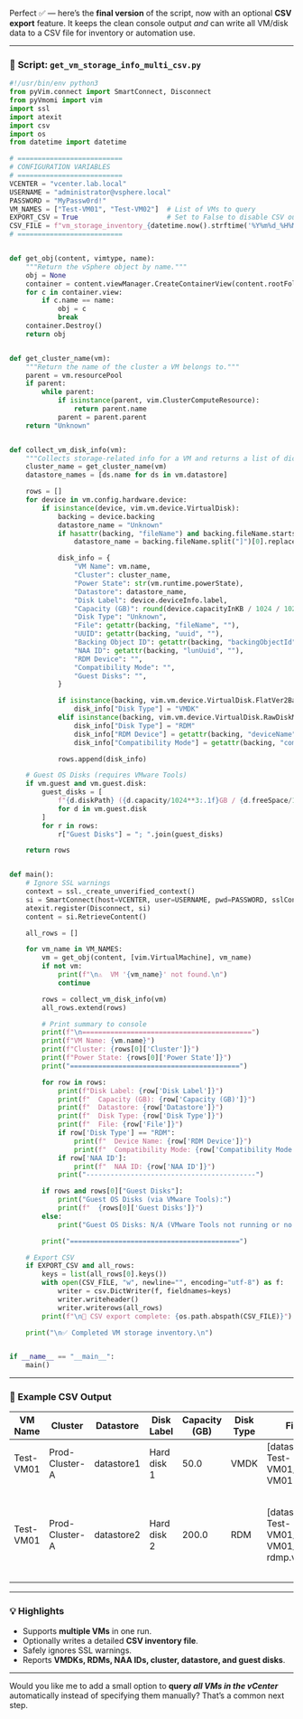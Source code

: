 Perfect ✅ — here’s the **final version** of the script, now with an optional **CSV export** feature.
It keeps the clean console output *and* can write all VM/disk data to a CSV file for inventory or automation use.

---

### 🐍 **Script: `get_vm_storage_info_multi_csv.py`**

```python
#!/usr/bin/env python3
from pyVim.connect import SmartConnect, Disconnect
from pyVmomi import vim
import ssl
import atexit
import csv
import os
from datetime import datetime

# ==========================
# CONFIGURATION VARIABLES
# ==========================
VCENTER = "vcenter.lab.local"
USERNAME = "administrator@vsphere.local"
PASSWORD = "MyPassw0rd!"
VM_NAMES = ["Test-VM01", "Test-VM02"]  # List of VMs to query
EXPORT_CSV = True                      # Set to False to disable CSV output
CSV_FILE = f"vm_storage_inventory_{datetime.now().strftime('%Y%m%d_%H%M%S')}.csv"
# ==========================


def get_obj(content, vimtype, name):
    """Return the vSphere object by name."""
    obj = None
    container = content.viewManager.CreateContainerView(content.rootFolder, vimtype, True)
    for c in container.view:
        if c.name == name:
            obj = c
            break
    container.Destroy()
    return obj


def get_cluster_name(vm):
    """Return the name of the cluster a VM belongs to."""
    parent = vm.resourcePool
    if parent:
        while parent:
            if isinstance(parent, vim.ClusterComputeResource):
                return parent.name
            parent = parent.parent
    return "Unknown"


def collect_vm_disk_info(vm):
    """Collects storage-related info for a VM and returns a list of dicts."""
    cluster_name = get_cluster_name(vm)
    datastore_names = [ds.name for ds in vm.datastore]

    rows = []
    for device in vm.config.hardware.device:
        if isinstance(device, vim.vm.device.VirtualDisk):
            backing = device.backing
            datastore_name = "Unknown"
            if hasattr(backing, "fileName") and backing.fileName.startswith("["):
                datastore_name = backing.fileName.split("]")[0].replace("[", "").strip()

            disk_info = {
                "VM Name": vm.name,
                "Cluster": cluster_name,
                "Power State": str(vm.runtime.powerState),
                "Datastore": datastore_name,
                "Disk Label": device.deviceInfo.label,
                "Capacity (GB)": round(device.capacityInKB / 1024 / 1024, 2),
                "Disk Type": "Unknown",
                "File": getattr(backing, "fileName", ""),
                "UUID": getattr(backing, "uuid", ""),
                "Backing Object ID": getattr(backing, "backingObjectId", ""),
                "NAA ID": getattr(backing, "lunUuid", ""),
                "RDM Device": "",
                "Compatibility Mode": "",
                "Guest Disks": "",
            }

            if isinstance(backing, vim.vm.device.VirtualDisk.FlatVer2BackingInfo):
                disk_info["Disk Type"] = "VMDK"
            elif isinstance(backing, vim.vm.device.VirtualDisk.RawDiskMappingVer1BackingInfo):
                disk_info["Disk Type"] = "RDM"
                disk_info["RDM Device"] = getattr(backing, "deviceName", "")
                disk_info["Compatibility Mode"] = getattr(backing, "compatibilityMode", "")

            rows.append(disk_info)

    # Guest OS Disks (requires VMware Tools)
    if vm.guest and vm.guest.disk:
        guest_disks = [
            f"{d.diskPath} ({d.capacity/1024**3:.1f}GB / {d.freeSpace/1024**3:.1f}GB free)"
            for d in vm.guest.disk
        ]
        for r in rows:
            r["Guest Disks"] = "; ".join(guest_disks)

    return rows


def main():
    # Ignore SSL warnings
    context = ssl._create_unverified_context()
    si = SmartConnect(host=VCENTER, user=USERNAME, pwd=PASSWORD, sslContext=context)
    atexit.register(Disconnect, si)
    content = si.RetrieveContent()

    all_rows = []

    for vm_name in VM_NAMES:
        vm = get_obj(content, [vim.VirtualMachine], vm_name)
        if not vm:
            print(f"\n⚠️  VM '{vm_name}' not found.\n")
            continue

        rows = collect_vm_disk_info(vm)
        all_rows.extend(rows)

        # Print summary to console
        print(f"\n==========================================")
        print(f"VM Name: {vm.name}")
        print(f"Cluster: {rows[0]['Cluster']}")
        print(f"Power State: {rows[0]['Power State']}")
        print("==========================================")

        for row in rows:
            print(f"Disk Label: {row['Disk Label']}")
            print(f"  Capacity (GB): {row['Capacity (GB)']}")
            print(f"  Datastore: {row['Datastore']}")
            print(f"  Disk Type: {row['Disk Type']}")
            print(f"  File: {row['File']}")
            if row['Disk Type'] == "RDM":
                print(f"  Device Name: {row['RDM Device']}")
                print(f"  Compatibility Mode: {row['Compatibility Mode']}")
            if row['NAA ID']:
                print(f"  NAA ID: {row['NAA ID']}")
            print("------------------------------------------")

        if rows and rows[0]["Guest Disks"]:
            print("Guest OS Disks (via VMware Tools):")
            print(f"  {rows[0]['Guest Disks']}")
        else:
            print("Guest OS Disks: N/A (VMware Tools not running or no data)")

        print("==========================================")

    # Export CSV
    if EXPORT_CSV and all_rows:
        keys = list(all_rows[0].keys())
        with open(CSV_FILE, "w", newline="", encoding="utf-8") as f:
            writer = csv.DictWriter(f, fieldnames=keys)
            writer.writeheader()
            writer.writerows(all_rows)
        print(f"\n📄 CSV export complete: {os.path.abspath(CSV_FILE)}")

    print("\n✅ Completed VM storage inventory.\n")


if __name__ == "__main__":
    main()
```

---

### 🧠 Example CSV Output

| VM Name   | Cluster        | Datastore  | Disk Label  | Capacity (GB) | Disk Type | File                                         | NAA ID                           | Guest Disks                                              |
| --------- | -------------- | ---------- | ----------- | ------------- | --------- | -------------------------------------------- | -------------------------------- | -------------------------------------------------------- |
| Test-VM01 | Prod-Cluster-A | datastore1 | Hard disk 1 | 50.0          | VMDK      | [datastore1] Test-VM01/Test-VM01.vmdk        |                                  | C:\ (50.0GB / 20.0GB free)                               |
| Test-VM01 | Prod-Cluster-A | datastore2 | Hard disk 2 | 200.0         | RDM       | [datastore2] Test-VM01/Test-VM01_1-rdmp.vmdk | 6006016023402600ABCDEF1234567890 | C:\ (50.0GB / 20.0GB free); D:\ (200.0GB / 150.0GB free) |

---

### 💡 Highlights

* Supports **multiple VMs** in one run.
* Optionally writes a detailed **CSV inventory file**.
* Safely ignores SSL warnings.
* Reports **VMDKs, RDMs, NAA IDs, cluster, datastore, and guest disks**.

---

Would you like me to add a small option to **query *all VMs in the vCenter*** automatically instead of specifying them manually? That’s a common next step.
